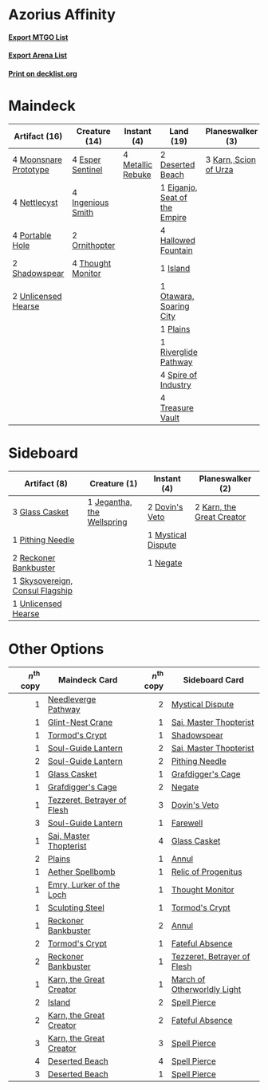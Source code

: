 # Azorius Affinity

#### [Export MTGO List](../collection/Azorius%20Affinity/Azorius%20Affinity.txt)
#### [Export Arena List](../collection/Azorius%20Affinity/Azorius%20Affinity_arena.txt)
#### [Print on decklist.org](http://decklist.org/?deckmain=2%09Deserted%20Beach%0A1%09Eiganjo,%20Seat%20of%20the%20Empire%0A4%09Esper%20Sentinel%0A4%09Hallowed%20Fountain%0A4%09Hengegate%20Pathway%0A4%09Ingenious%20Smith%0A1%09Island%0A3%09Karn,%20Scion%20of%20Urza%0A4%09Metallic%20Rebuke%0A4%09Moonsnare%20Prototype%0A4%09Nettlecyst%0A2%09Ornithopter%0A1%09Otawara,%20Soaring%20City%0A1%09Plains%0A4%09Portable%20Hole%0A1%09Riverglide%20Pathway%0A2%09Shadowspear%0A4%09Spire%20of%20Industry%0A4%09Thought%20Monitor%0A4%09Treasure%20Vault%0A2%09Unlicensed%20Hearse&deckside=2%09Dovin's%20Veto%0A3%09Glass%20Casket%0A1%09Jegantha,%20the%20Wellspring%0A2%09Karn,%20the%20Great%20Creator%0A1%09Mystical%20Dispute%0A1%09Negate%0A1%09Pithing%20Needle%0A2%09Reckoner%20Bankbuster%0A1%09Skysovereign,%20Consul%20Flagship%0A1%09Unlicensed%20Hearse)
# Maindeck

|                                         Artifact (16)                                          |                                       Creature (14)                                        |                                        Instant (4)                                         |                                               Land (19)                                                |                                        Planeswalker (3)                                        |    Unknown (4)    |
|------------------------------------------------------------------------------------------------|--------------------------------------------------------------------------------------------|--------------------------------------------------------------------------------------------|--------------------------------------------------------------------------------------------------------|------------------------------------------------------------------------------------------------|-------------------|
|4 [Moonsnare Prototype](http://gatherer.wizards.com/Pages/Card/Details.aspx?multiverseid=548367)|4 [Esper Sentinel](http://gatherer.wizards.com/Pages/Card/Details.aspx?multiverseid=522088) |4 [Metallic Rebuke](http://gatherer.wizards.com/Pages/Card/Details.aspx?multiverseid=423706)|2 [Deserted Beach](http://gatherer.wizards.com/Pages/Card/Details.aspx?multiverseid=535058)             |3 [Karn, Scion of Urza](http://gatherer.wizards.com/Pages/Card/Details.aspx?multiverseid=442889)|4 Hengegate Pathway|
|4 [Nettlecyst](http://gatherer.wizards.com/Pages/Card/Details.aspx?multiverseid=522307)         |4 [Ingenious Smith](http://gatherer.wizards.com/Pages/Card/Details.aspx?multiverseid=527308)|                                                                                            |1 [Eiganjo, Seat of the Empire](http://gatherer.wizards.com/Pages/Card/Details.aspx?multiverseid=548581)|                                                                                                |                   |
|4 [Portable Hole](http://gatherer.wizards.com/Pages/Card/Details.aspx?multiverseid=527320)      |2 [Ornithopter](http://gatherer.wizards.com/Pages/Card/Details.aspx?multiverseid=129665)    |                                                                                            |4 [Hallowed Fountain](http://gatherer.wizards.com/Pages/Card/Details.aspx?multiverseid=97071)           |                                                                                                |                   |
|2 [Shadowspear](http://gatherer.wizards.com/Pages/Card/Details.aspx?multiverseid=476487)        |4 [Thought Monitor](http://gatherer.wizards.com/Pages/Card/Details.aspx?multiverseid=522147)|                                                                                            |1 [Island](http://gatherer.wizards.com/Pages/Card/Details.aspx?multiverseid=439857)                     |                                                                                                |                   |
|2 [Unlicensed Hearse](http://gatherer.wizards.com/Pages/Card/Details.aspx?multiverseid=555447)  |                                                                                            |                                                                                            |1 [Otawara, Soaring City](http://gatherer.wizards.com/Pages/Card/Details.aspx?multiverseid=548584)      |                                                                                                |                   |
|                                                                                                |                                                                                            |                                                                                            |1 [Plains](http://gatherer.wizards.com/Pages/Card/Details.aspx?multiverseid=439856)                     |                                                                                                |                   |
|                                                                                                |                                                                                            |                                                                                            |1 [Riverglide Pathway](http://gatherer.wizards.com/Pages/Card/Details.aspx?multiverseid=491920)         |                                                                                                |                   |
|                                                                                                |                                                                                            |                                                                                            |4 [Spire of Industry](http://gatherer.wizards.com/Pages/Card/Details.aspx?multiverseid=423851)          |                                                                                                |                   |
|                                                                                                |                                                                                            |                                                                                            |4 [Treasure Vault](http://gatherer.wizards.com/Pages/Card/Details.aspx?multiverseid=527548)             |                                                                                                |                   |


# Sideboard

|                                               Artifact (8)                                               |                                            Creature (1)                                             |                                         Instant (4)                                         |                                          Planeswalker (2)                                          |
|----------------------------------------------------------------------------------------------------------|-----------------------------------------------------------------------------------------------------|---------------------------------------------------------------------------------------------|----------------------------------------------------------------------------------------------------|
|3 [Glass Casket](http://gatherer.wizards.com/Pages/Card/Details.aspx?multiverseid=472977)                 |1 [Jegantha, the Wellspring](http://gatherer.wizards.com/Pages/Card/Details.aspx?multiverseid=479742)|2 [Dovin's Veto](http://gatherer.wizards.com/Pages/Card/Details.aspx?multiverseid=461120)    |2 [Karn, the Great Creator](http://gatherer.wizards.com/Pages/Card/Details.aspx?multiverseid=460928)|
|1 [Pithing Needle](http://gatherer.wizards.com/Pages/Card/Details.aspx?multiverseid=129526)               |                                                                                                     |1 [Mystical Dispute](http://gatherer.wizards.com/Pages/Card/Details.aspx?multiverseid=473020)|                                                                                                    |
|2 [Reckoner Bankbuster](http://gatherer.wizards.com/Pages/Card/Details.aspx?multiverseid=548568)          |                                                                                                     |1 [Negate](http://gatherer.wizards.com/Pages/Card/Details.aspx?multiverseid=423707)          |                                                                                                    |
|1 [Skysovereign, Consul Flagship](http://gatherer.wizards.com/Pages/Card/Details.aspx?multiverseid=417807)|                                                                                                     |                                                                                             |                                                                                                    |
|1 [Unlicensed Hearse](http://gatherer.wizards.com/Pages/Card/Details.aspx?multiverseid=555447)            |                                                                                                     |                                                                                             |                                                                                                    |


# Other Options

|*n*<sup>th</sup> copy|                                            Maindeck Card                                             |*n*<sup>th</sup> copy|                                            Sideboard Card                                            |
|--------------------:|------------------------------------------------------------------------------------------------------|--------------------:|------------------------------------------------------------------------------------------------------|
|                    1|[Needleverge Pathway](http://gatherer.wizards.com/Pages/Card/Details.aspx?multiverseid=491918)        |                    2|[Mystical Dispute](http://gatherer.wizards.com/Pages/Card/Details.aspx?multiverseid=473020)           |
|                    1|[Glint-Nest Crane](http://gatherer.wizards.com/Pages/Card/Details.aspx?multiverseid=417623)           |                    1|[Sai, Master Thopterist](http://gatherer.wizards.com/Pages/Card/Details.aspx?multiverseid=447205)     |
|                    1|[Tormod's Crypt](http://gatherer.wizards.com/Pages/Card/Details.aspx?multiverseid=389723)             |                    1|[Shadowspear](http://gatherer.wizards.com/Pages/Card/Details.aspx?multiverseid=476487)                |
|                    1|[Soul-Guide Lantern](http://gatherer.wizards.com/Pages/Card/Details.aspx?multiverseid=476488)         |                    2|[Sai, Master Thopterist](http://gatherer.wizards.com/Pages/Card/Details.aspx?multiverseid=447205)     |
|                    2|[Soul-Guide Lantern](http://gatherer.wizards.com/Pages/Card/Details.aspx?multiverseid=476488)         |                    2|[Pithing Needle](http://gatherer.wizards.com/Pages/Card/Details.aspx?multiverseid=129526)             |
|                    1|[Glass Casket](http://gatherer.wizards.com/Pages/Card/Details.aspx?multiverseid=472977)               |                    1|[Grafdigger's Cage](http://gatherer.wizards.com/Pages/Card/Details.aspx?multiverseid=278452)          |
|                    1|[Grafdigger's Cage](http://gatherer.wizards.com/Pages/Card/Details.aspx?multiverseid=278452)          |                    2|[Negate](http://gatherer.wizards.com/Pages/Card/Details.aspx?multiverseid=423707)                     |
|                    1|[Tezzeret, Betrayer of Flesh](http://gatherer.wizards.com/Pages/Card/Details.aspx?multiverseid=548382)|                    3|[Dovin's Veto](http://gatherer.wizards.com/Pages/Card/Details.aspx?multiverseid=461120)               |
|                    3|[Soul-Guide Lantern](http://gatherer.wizards.com/Pages/Card/Details.aspx?multiverseid=476488)         |                    1|[Farewell](http://gatherer.wizards.com/Pages/Card/Details.aspx?multiverseid=548306)                   |
|                    1|[Sai, Master Thopterist](http://gatherer.wizards.com/Pages/Card/Details.aspx?multiverseid=447205)     |                    4|[Glass Casket](http://gatherer.wizards.com/Pages/Card/Details.aspx?multiverseid=472977)               |
|                    2|[Plains](http://gatherer.wizards.com/Pages/Card/Details.aspx?multiverseid=439856)                     |                    1|[Annul](http://gatherer.wizards.com/Pages/Card/Details.aspx?multiverseid=45976)                       |
|                    1|[Aether Spellbomb](http://gatherer.wizards.com/Pages/Card/Details.aspx?multiverseid=220525)           |                    1|[Relic of Progenitus](http://gatherer.wizards.com/Pages/Card/Details.aspx?multiverseid=174824)        |
|                    1|[Emry, Lurker of the Loch](http://gatherer.wizards.com/Pages/Card/Details.aspx?multiverseid=473005)   |                    1|[Thought Monitor](http://gatherer.wizards.com/Pages/Card/Details.aspx?multiverseid=522147)            |
|                    1|[Sculpting Steel](http://gatherer.wizards.com/Pages/Card/Details.aspx?multiverseid=135241)            |                    1|[Tormod's Crypt](http://gatherer.wizards.com/Pages/Card/Details.aspx?multiverseid=389723)             |
|                    1|[Reckoner Bankbuster](http://gatherer.wizards.com/Pages/Card/Details.aspx?multiverseid=548568)        |                    2|[Annul](http://gatherer.wizards.com/Pages/Card/Details.aspx?multiverseid=45976)                       |
|                    2|[Tormod's Crypt](http://gatherer.wizards.com/Pages/Card/Details.aspx?multiverseid=389723)             |                    1|[Fateful Absence](http://gatherer.wizards.com/Pages/Card/Details.aspx?multiverseid=534774)            |
|                    2|[Reckoner Bankbuster](http://gatherer.wizards.com/Pages/Card/Details.aspx?multiverseid=548568)        |                    1|[Tezzeret, Betrayer of Flesh](http://gatherer.wizards.com/Pages/Card/Details.aspx?multiverseid=548382)|
|                    1|[Karn, the Great Creator](http://gatherer.wizards.com/Pages/Card/Details.aspx?multiverseid=460928)    |                    1|[March of Otherworldly Light](http://gatherer.wizards.com/Pages/Card/Details.aspx?multiverseid=548321)|
|                    2|[Island](http://gatherer.wizards.com/Pages/Card/Details.aspx?multiverseid=439857)                     |                    2|[Spell Pierce](http://gatherer.wizards.com/Pages/Card/Details.aspx?multiverseid=425876)               |
|                    2|[Karn, the Great Creator](http://gatherer.wizards.com/Pages/Card/Details.aspx?multiverseid=460928)    |                    2|[Fateful Absence](http://gatherer.wizards.com/Pages/Card/Details.aspx?multiverseid=534774)            |
|                    3|[Karn, the Great Creator](http://gatherer.wizards.com/Pages/Card/Details.aspx?multiverseid=460928)    |                    3|[Spell Pierce](http://gatherer.wizards.com/Pages/Card/Details.aspx?multiverseid=425876)               |
|                    4|[Deserted Beach](http://gatherer.wizards.com/Pages/Card/Details.aspx?multiverseid=535058)             |                    4|[Spell Pierce](http://gatherer.wizards.com/Pages/Card/Details.aspx?multiverseid=425876)               |
|                    3|[Deserted Beach](http://gatherer.wizards.com/Pages/Card/Details.aspx?multiverseid=535058)             |                    1|[Spell Pierce](http://gatherer.wizards.com/Pages/Card/Details.aspx?multiverseid=425876)               |

